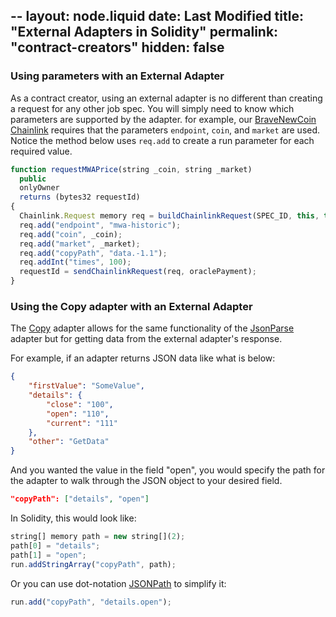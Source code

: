 --
layout: node.liquid
date: Last Modified
title: "External Adapters in Solidity"
permalink: "contract-creators"
hidden: false
---
### Using parameters with an External Adapter

As a contract creator, using an external adapter is no different than creating a request for any other job spec. You will simply need to know which parameters are supported by the adapter. for example, our [BraveNewCoin Chainlink](../bravenewcoin#section-run-parameters) requires that the parameters `endpoint`, `coin`, and `market` are used. Notice the method below uses `req.add` to create a run parameter for each required value.

```javascript
function requestMWAPrice(string _coin, string _market)
  public
  onlyOwner
  returns (bytes32 requestId) 
{
  Chainlink.Request memory req = buildChainlinkRequest(SPEC_ID, this, this.fulfill.selector);
  req.add("endpoint", "mwa-historic");
  req.add("coin", _coin);
  req.add("market", _market);
  req.add("copyPath", "data.-1.1");
  req.addInt("times", 100);
  requestId = sendChainlinkRequest(req, oraclePayment);
}
```

### Using the Copy adapter with an External Adapter

The [Copy](../adapters#copy) adapter allows for the same functionality of the [JsonParse](../adapters#jsonparse)  adapter but for getting data from the external adapter's response.

For example, if an adapter returns JSON data like what is below:

```json
{
    "firstValue": "SomeValue",
    "details": {
        "close": "100",
        "open": "110",
        "current": "111"
    },
    "other": "GetData"
}
```

And you wanted the value in the field "open", you would specify the path for the adapter to walk through the JSON object to your desired field.

```json
"copyPath": ["details", "open"]
```

In Solidity, this would look like:

```javascript
string[] memory path = new string[](2);
path[0] = "details";
path[1] = "open";
run.addStringArray("copyPath", path);
```

Or you can use dot-notation <a href="https://jsonpath.com/" target="_blank">JSONPath</a> to simplify it:

```javascript
run.add("copyPath", "details.open");
```